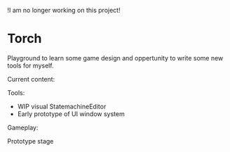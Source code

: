 !I am no longer working on this project!

# Torch

Playground to learn some game design and oppertunity to write some new tools for myself.

Current content: 

Tools:
- WIP visual StatemachineEditor
- Early prototype of UI window system

Gameplay:

Prototype stage


